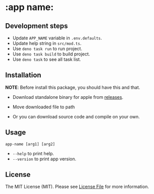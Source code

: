 # :app name:

## Development steps

- Update `APP_NAME` variable in `.env.defaults`.
- Update help string in `src/mod.ts`.
- Use `deno task run` to run project.
- Use `deno task build` to build project.
- Use `deno task` to see all task list. 

## Installation

**NOTE**: Before install this package, you should have this and that.

- Download standalone binary for apple from
  [releases](https://github.com/username/repository/releases).
- Move downloaded file to path

- Or you can download source code and compile on your own.

## Usage

`app-name [arg1] [arg2]`

- `--help` to print help.
- `--version` to print app version.

## License

The MIT License (MIT). Please see [License File](LICENSE) for more information.
